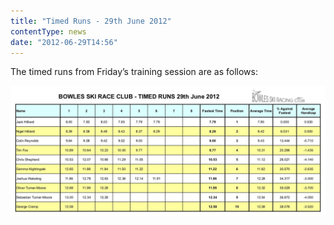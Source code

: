 ```yaml
---
title: "Timed Runs - 29th June 2012"
contentType: news
date: "2012-06-29T14:56"
---
```


The timed runs from Friday’s training session are as follows:

![results](Bowles-Timed-Runs-29-06-2012.jpg)
